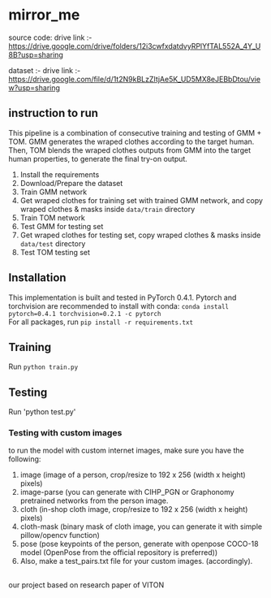 # mirror_me

source code: drive link :- https://drive.google.com/drive/folders/12i3cwfxdatdvyRPlYfTAL552A_4Y_U8B?usp=sharing

dataset :- drive link :- https://drive.google.com/file/d/1t2N9kBLzZItjAe5K_UD5MX8eJEBbDtou/view?usp=sharing


## instruction to run	

This pipeline is a combination of consecutive training and testing of GMM + TOM. GMM generates the wraped clothes according to the target human. Then, TOM blends the wraped clothes outputs from GMM into the target human properties, to generate the final try-on output.

1) Install the requirements
2) Download/Prepare the dataset
3) Train GMM network
4) Get wraped clothes for training set with trained GMM network, and copy wraped clothes & masks inside `data/train` directory
5) Train TOM network
6) Test GMM for testing set
7) Get wraped clothes for testing set, copy wraped clothes & masks inside `data/test` directory
8) Test TOM testing set

## Installation
This implementation is built and tested in PyTorch 0.4.1.
Pytorch and torchvision are recommended to install with conda: `conda install pytorch=0.4.1 torchvision=0.2.1 -c pytorch`
<br/>For all packages, run `pip install -r requirements.txt`

## Training
Run `python train.py`

## Testing
Run 'python test.py'

### Testing with custom images
to run the model with custom internet images, make sure you have the following:

1) image (image of a person, crop/resize to 192 x 256 (width x height) pixels)
2) image-parse (you can generate with CIHP_PGN or Graphonomy pretrained networks from the person image. 
3) cloth (in-shop cloth image, crop/resize to 192 x 256 (width x height) pixels)
4) cloth-mask (binary mask of cloth image, you can generate it with simple pillow/opencv function)
5) pose (pose keypoints of the person, generate with openpose COCO-18 model (OpenPose from the official repository is preferred))
6) Also, make a test_pairs.txt file for your custom images. (accordingly).

  ##
 our project based on research paper of VITON


